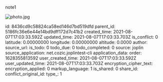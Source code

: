 note1

![photo.jpg](:/b1947d6f70314ab180b343e90f1b4660)

id: 8436cd9c58824ca58ed146d7bd519dfd
parent_id: 5186fc36e6e44e14bd9dff172d7c41b2
created_time: 2021-08-07T17:03:33.592Z
updated_time: 2021-08-07T17:03:33.703Z
is_conflict: 0
latitude: 0.00000000
longitude: 0.00000000
altitude: 0.0000
author: 
source_url: 
is_todo: 0
todo_due: 0
todo_completed: 0
source: joplin
source_application: net.cozic.joplintest-cli
application_data: 
order: 1628355813592
user_created_time: 2021-08-07T17:03:33.592Z
user_updated_time: 2021-08-07T17:03:33.703Z
encryption_cipher_text: 
encryption_applied: 0
markup_language: 1
is_shared: 0
share_id: 
conflict_original_id: 
type_: 1